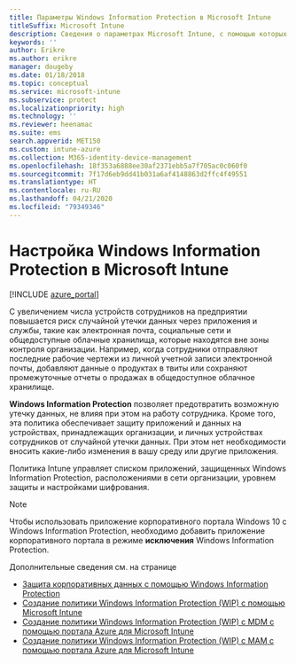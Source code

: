 ```yaml
---
title: Параметры Windows Information Protection в Microsoft Intune
titleSuffix: Microsoft Intune
description: Сведения о параметрах Microsoft Intune, с помощью которых можно управлять функцией Windows Information Protection.
keywords: ''
author: Erikre
ms.author: erikre
manager: dougeby
ms.date: 01/18/2018
ms.topic: conceptual
ms.service: microsoft-intune
ms.subservice: protect
ms.localizationpriority: high
ms.technology: ''
ms.reviewer: heenamac
ms.suite: ems
search.appverid: MET150
ms.custom: intune-azure
ms.collection: M365-identity-device-management
ms.openlocfilehash: 18f353a6888ee30af2371ebb5a7f705ac0c060f0
ms.sourcegitcommit: 7f17d6eb9dd41b031a6af4148863d2ffc4f49551
ms.translationtype: HT
ms.contentlocale: ru-RU
ms.lasthandoff: 04/21/2020
ms.locfileid: "79349346"
---
```

# <a name="how-to-configure-windows-information-protection-in-microsoft-intune"></a>Настройка Windows Information Protection в Microsoft Intune

[!INCLUDE [azure_portal](../includes/azure_portal.md)]

С увеличением числа устройств сотрудников на предприятии повышается риск случайной утечки данных через приложения и службы, такие как электронная почта, социальные сети и общедоступные облачные хранилища, которые находятся вне зоны контроля организации. Например, когда сотрудники отправляют последние рабочие чертежи из личной учетной записи электронной почты, добавляют данные о продуктах в твиты или сохраняют промежуточные отчеты о продажах в общедоступное облачное хранилище.

**Windows Information Protection** позволяет предотвратить возможную утечку данных, не влияя при этом на работу сотрудника. Кроме того, эта политика обеспечивает защиту приложений и данных на устройствах, принадлежащих организации, и личных устройствах сотрудников от случайной утечки данных. При этом нет необходимости вносить какие-либо изменения в вашу среду или другие приложения.

Политика Intune управляет списком приложений, защищенных Windows Information Protection, расположениями в сети организации, уровнем защиты и настройками шифрования.

>[!NOTE]
> Чтобы использовать приложение корпоративного портала Windows 10 с Windows Information Protection, необходимо добавить приложение корпоративного портала в режиме **исключения** Windows Information Protection. 

Дополнительные сведения см. на странице
- [Защита корпоративных данных с помощью Windows Information Protection](https://technet.microsoft.com/itpro/windows/keep-secure/protect-enterprise-data-using-wip)
- [Создание политики Windows Information Protection (WIP) с помощью Microsoft Intune](https://docs.microsoft.com/windows/threat-protection/windows-information-protection/create-wip-policy-using-intune)
- [Создание политики Windows Information Protection (WIP) с MDM с помощью портала Azure для Microsoft Intune](https://docs.microsoft.com/windows/threat-protection/windows-information-protection/create-wip-policy-using-intune-azure)
- [Создание политики Windows Information Protection (WIP) с MAM с помощью портала Azure для Microsoft Intune](https://docs.microsoft.com/windows/threat-protection/windows-information-protection/create-wip-policy-using-mam-intune-azure)
